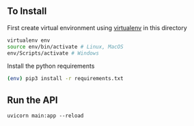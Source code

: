 ## To Install

First create virtual environment using [virtualenv](https://virtualenv.pypa.io/en/stable/installation/) in this directory

```bash
virtualenv env
source env/bin/activate # Linux, MacOS
env/Scripts/activate # Windows
```

Install the python requirements
```bash
(env) pip3 install -r requirements.txt
```

## Run the API

```
uvicorn main:app --reload
```

